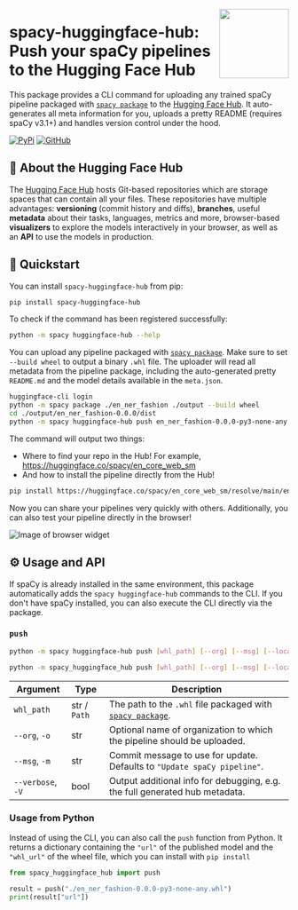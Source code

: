 <a href="https://explosion.ai"><img src="https://explosion.ai/assets/img/logo.svg" width="125" height="125" align="right" /></a>

# spacy-huggingface-hub: Push your spaCy pipelines to the Hugging Face Hub

This package provides a CLI command for uploading any trained spaCy pipeline packaged with [`spacy package`](https://spacy.io/api/cli#package) to the [Hugging Face Hub](https://huggingface.co/). It auto-generates all meta information for you, uploads a pretty README (requires spaCy v3.1+) and handles version control under the hood.

[![PyPi](https://img.shields.io/pypi/v/spacy-huggingface-hub.svg?style=flat-square&logo=pypi&logoColor=white)](https://pypi.python.org/pypi/spacy-huggingface-hub)
[![GitHub](https://img.shields.io/github/release/explosion/spacy-huggingface-hub/all.svg?style=flat-square&logo=github)](https://github.com/explosion/spacy-huggingface-hub/releases)

## 🤗 About the Hugging Face Hub

The [Hugging Face Hub](https://huggingface.co/) hosts Git-based repositories which are storage spaces that can contain all your files. These repositories have multiple advantages: **versioning** (commit history and diffs), **branches**, useful **metadata** about their tasks, languages, metrics and more, browser-based **visualizers** to explore the models interactively in your browser, as well as an **API** to use the models in production.

## 🚀 Quickstart

You can install `spacy-huggingface-hub` from pip:

```bash
pip install spacy-huggingface-hub
```

To check if the command has been registered successfully:

```bash
python -m spacy huggingface-hub --help
```


You can upload any pipeline packaged with [`spacy package`](https://spacy.io/api/cli#package). Make sure to set `--build wheel` to output a binary `.whl` file. The uploader will read all metadata from the pipeline package, including the auto-generated pretty `README.md` and the model details available in the `meta.json`.

```bash
huggingface-cli login
python -m spacy package ./en_ner_fashion ./output --build wheel
cd ./output/en_ner_fashion-0.0.0/dist
python -m spacy huggingface-hub push en_ner_fashion-0.0.0-py3-none-any.whl
```

The command will output two things:

- Where to find your repo in the Hub! For example, https://huggingface.co/spacy/en_core_web_sm
- And how to install the pipeline directly from the Hub!

```bash
pip install https://huggingface.co/spacy/en_core_web_sm/resolve/main/en_core_web_sm-any-py3-none-any.whl
```

Now you can share your pipelines very quickly with others. Additionally, you can also test your pipeline directly in the browser!

![Image of browser widget](https://user-images.githubusercontent.com/13643239/124529281-7e9a1b00-de0a-11eb-9069-093e3021a307.png)

## ⚙️ Usage and API

If spaCy is already installed in the same environment, this package automatically adds the `spacy huggingface-hub` commands to the CLI. If you don't have spaCy installed, you can also execute the CLI directly via the package.

### `push`

```bash
python -m spacy huggingface-hub push [whl_path] [--org] [--msg] [--local-repo] [--verbose]
```

```bash
python -m spacy_huggingface_hub push [whl_path] [--org] [--msg] [--local-repo] [--verbose]
```

| Argument             | Type         | Description                                                                                                                   |
| -------------------- | ------------ | ----------------------------------------------------------------------------------------------------------------------------- |
| `whl_path`           | str / `Path` | The path to the `.whl` file packaged with [`spacy package`](https://spacy.io/api/cli#package).                                |
| `--org`, `-o`        | str          | Optional name of organization to which the pipeline should be uploaded.                                                       |
| `--msg`, `-m`        | str          | Commit message to use for update. Defaults to `"Update spaCy pipeline"`.                                                      |
| `--verbose`, `-V`    | bool         | Output additional info for debugging, e.g. the full generated hub metadata.                                                   |

### Usage from Python

Instead of using the CLI, you can also call the `push` function from Python. It returns a dictionary containing the `"url"` of the published model and the `"whl_url"` of the wheel file, which you can install with `pip install`

```python
from spacy_huggingface_hub import push

result = push("./en_ner_fashion-0.0.0-py3-none-any.whl")
print(result["url"])
```
